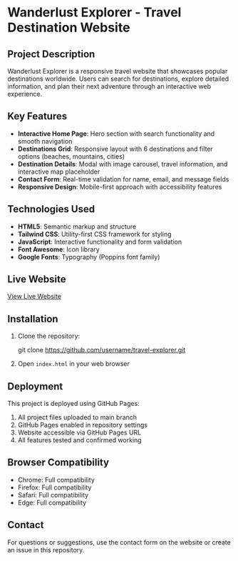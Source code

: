 # Wanderlust Explorer - Travel Destination Website

## Project Description

Wanderlust Explorer is a responsive travel website that showcases popular destinations worldwide. Users can search for destinations, explore detailed information, and plan their next adventure through an interactive web experience.

## Key Features

- **Interactive Home Page**: Hero section with search functionality and smooth navigation
- **Destinations Grid**: Responsive layout with 6 destinations and filter options (beaches, mountains, cities)
- **Destination Details**: Modal with image carousel, travel information, and interactive map placeholder
- **Contact Form**: Real-time validation for name, email, and message fields
- **Responsive Design**: Mobile-first approach with accessibility features

## Technologies Used

- **HTML5**: Semantic markup and structure
- **Tailwind CSS**: Utility-first CSS framework for styling
- **JavaScript**: Interactive functionality and form validation
- **Font Awesome**: Icon library
- **Google Fonts**: Typography (Poppins font family)

## Live Website

[View Live Website](https://rishi-ray.github.io/Travel-Site/)

## Installation

1. Clone the repository:
   
   git clone https://github.com/username/travel-explorer.git

2. Open `index.html` in your web browser

## Deployment

This project is deployed using GitHub Pages:

1. All project files uploaded to main branch
2. GitHub Pages enabled in repository settings
3. Website accessible via GitHub Pages URL
4. All features tested and confirmed working

## Browser Compatibility

- Chrome: Full compatibility
- Firefox: Full compatibility  
- Safari: Full compatibility
- Edge: Full compatibility

## Contact

For questions or suggestions, use the contact form on the website or create an issue in this repository.
